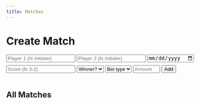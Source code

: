 ```yaml
---
title: Matches
---
```


<div class="card">
  <h1>Create Match</h1>
  <div class="form-row" style="margin-top:8px;">
    <input class="input" id="p1" placeholder="Player 1 (fx initialer)" required>
    <input class="input" id="p2" placeholder="Player 2 (fx initialer)" required>
    <input class="input" id="date" type="date" aria-label="Date">
  </div>
  <div class="form-row" style="margin-top:8px;">
    <input class="input" id="score" placeholder="Score (fx 3-2)">
    <select class="input" id="winner" aria-label="Winner">
      <option value="">Winner?</option>
      <option value="p1">Player 1</option>
      <option value="p2">Player 2</option>
    </select>
    <select class="input" id="betType" aria-label="Bet type" required>
      <option value="">Bet type</option>
      <option value="booster">Booster</option>
      <option value="money">Money</option>
    </select>
    <input class="input" id="amount" type="number" min="1" max="5000" placeholder="Amount (1–5000)">
    <button class="btn" id="add" type="button">Add</button>
  </div>
  <hr style="border:0; height:1px; background: var(--border); margin:16px 0;">
  <h2>All Matches</h2>
  <ul class="list" id="list"></ul>
</div>

<script>
(function(){
  const KEY_MATCHES  = 'matches.items';
  const KEY_PROFILES = 'profiles.list';
  const KEY_ME       = 'profile.initials'; // valgfrit prefill

  const listEl  = document.getElementById('list');
  const p1      = document.getElementById('p1');
  const p2      = document.getElementById('p2');
  const dateIn  = document.getElementById('date');
  const score   = document.getElementById('score');
  const winner  = document.getElementById('winner');
  const betType = document.getElementById('betType');
  const amount  = document.getElementById('amount');
  const addBtn  = document.getElementById('add');

  const up6  = s => (s||'').toUpperCase().slice(0,6).replace(/[^A-Z0-9]/g,'');
  const load = (k, fb) => JSON.parse(localStorage.getItem(k) || JSON.stringify(fb));
  const save = (k, v) => localStorage.setItem(k, JSON.stringify(v));

  function ensureProfiles(...initials){
    const arr = load(KEY_PROFILES, []);
    let changed = false;
    initials.forEach(i=>{
      const v = up6(i);
      if (v && !arr.some(p=>p.i===v)){ arr.push({i:v}); changed = true; }
    });
    if (changed) save(KEY_PROFILES, arr);
  }

  function nowTimeHHMMSS(){
    const d = new Date();
    const pad = n => String(n).padStart(2,'0');
    return `${pad(d.getHours())}:${pad(d.getMinutes())}:${pad(d.getSeconds())}`;
  }

  function combineDateWithNow(dateStr){
    const d = dateStr ? new Date(dateStr) : new Date();
    const yyyy = d.getFullYear();
    const mm = String(d.getMonth()+1).padStart(2,'0');
    const dd = String(d.getDate()).padStart(2,'0');
    return `${yyyy}-${mm}-${dd} ${nowTimeHHMMSS()}`;
  }

  function render(){
    const items = load(KEY_MATCHES, []);
    listEl.innerHTML = '';
    if (!items.length){
      const li = document.createElement('li');
      li.className = 'item';
      li.innerHTML = '<span class="meta">Ingen matches endnu. Tilføj din første ovenfor.</span>';
      listEl.appendChild(li);
      return;
    }
    items.forEach((m, idx)=>{
      const li = document.createElement('li'); li.className = 'item';
      const left = document.createElement('div');
      const wtxt = m.winner === 'p1' ? up6(m.p1) : (m.winner === 'p2' ? up6(m.p2) : '—');

      const betText = m.bet?.type === 'booster'
        ? `Booster × ${m.bet.amount}`
        : (m.bet?.type === 'money' ? `Money: ${m.bet.amount}` : '—');

      left.innerHTML = `
        <div><strong>${up6(m.p1)}</strong> vs <strong>${up6(m.p2)}</strong></div>
        <div class="meta">${m.when || ''}</div>
        <div class="meta">Score: ${m.score || '—'} • Winner: ${wtxt} • Bet: ${betText}</div>
      `;
      const right = document.createElement('div');
      const del = document.createElement('button'); del.className = 'btn ghost'; del.textContent = 'Delete';
      del.addEventListener('click', ()=>{
        const arr = load(KEY_MATCHES, []);
        arr.splice(idx,1);
        save(KEY_MATCHES, arr);
        render();
      });
      right.appendChild(del);
      li.append(left, right);
      listEl.appendChild(li);
    });
  }

  addBtn.addEventListener('click', ()=>{
    const a = up6(p1.value);
    const b = up6(p2.value);
    const t = betType.value;
    const amt = Number(amount.value);

    if (!a || !b) return;
    if (!t || !(t === 'booster' || t === 'money')) return;
    if (!Number.isFinite(amt) || amt < 1 || amt > 5000) return;

    const when = combineDateWithNow(dateIn.value);
    const item = {
      p1: a,
      p2: b,
      when,
      score: (score.value || '').trim(),
      winner: winner.value, // 'p1' | 'p2' | ''
      bet: { type: t, amount: amt }
    };
    const arr = load(KEY_MATCHES, []);
    arr.unshift(item);
    save(KEY_MATCHES, arr);

    // auto-tilføj profiler
    ensureProfiles(a, b);

    // reset felter
    p1.value=''; p2.value='';
    dateIn.value=''; score.value=''; winner.value='';
    betType.value=''; amount.value='';
    render();
  });

  const me = localStorage.getItem(KEY_ME);
  if (me) p1.value = up6(me);

  render();
})();
</script>
